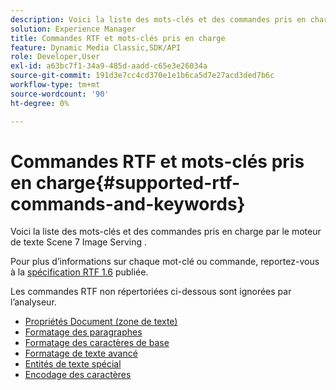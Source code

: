 ```yaml
---
description: Voici la liste des mots-clés et des commandes pris en charge par le moteur de texte Scene 7 Image Serving .
solution: Experience Manager
title: Commandes RTF et mots-clés pris en charge
feature: Dynamic Media Classic,SDK/API
role: Developer,User
exl-id: a63bc7f1-34a9-485d-aadd-c65e3e26034a
source-git-commit: 191d3e7cc4cd370e1e1b6ca5d7e27acd3ded7b6c
workflow-type: tm+mt
source-wordcount: '90'
ht-degree: 0%

---
```


# Commandes RTF et mots-clés pris en charge{#supported-rtf-commands-and-keywords}

Voici la liste des mots-clés et des commandes pris en charge par le moteur de texte Scene 7 Image Serving .

Pour plus d’informations sur chaque mot-clé ou commande, reportez-vous à la [spécification RTF 1.6](https://msdn.microsoft.com/en-us/library/aa140277%28v=office.10%29.aspx) publiée.

Les commandes RTF non répertoriées ci-dessous sont ignorées par l’analyseur.

* [Propriétés Document (zone de texte)](r-document-text-box-properties.md)
* [Formatage des paragraphes](r-paragraph-formatting.md)
* [Formatage des caractères de base](r-basic-character-formatting.md)
* [Formatage de texte avancé](r-advanced-text-formatting.md)
* [Entités de texte spécial](r-special-text-entities.md)
* [Encodage des caractères](r-is-http-character-encoding.md)
